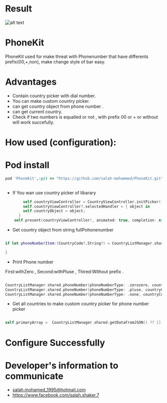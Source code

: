 # Result

![alt text](https://github.com/salah-mohammed/NavigationKit/blob/master/NavigationKitExample/example.gif)

# PhoneKit

PhoneKit used for make threat with Phonenumber that have differents prefix(00,+,non), make change style of bar easy.
# Advantages
* Contain country picker with dial number.
* You can make custom country picker.
* can get country object from phone number .
* can get current country.
* Check if two numbers is equalled or not , with prefix 00 or + or without will work succefully.

# How used (configuration): 
# Pod install
```ruby
pod 'PhoneKit',:git => "https://github.com/salah-mohammed/PhoneKit.git"
 
```
- If You wan use country picker of libarary 

```swift
        self.countryViewController = CountryViewController.initPicker();
        self.countryViewController?.selectedHandler = { object in
        self.countryObject = object;
      }
    self.present(countryViewController!, animated: true, completion: nil);
```
- Get country object from string fullPohonenumber

```swift

if let phoneNumberItem:(CountryCode?,String?) = CountryListManager.shared.phoneNumber(fullPhoneNumber:"+966597105861"){

}

 ```
 
- Print Phone number 

First:withZero , Second:withPluse , Thired:Without prefix .
 
 ```swift

CountryListManager.shared.phoneNumber(phoneNumberType: .zerozero, countryCode: countryObject, phoneNumber: self.txtPhoneNumber.text)
CountryListManager.shared.phoneNumber(phoneNumberType: .pluse, countryCode: countryObject, phoneNumber: self.txtPhoneNumber.text);
CountryListManager.shared.phoneNumber(phoneNumberType: .none, countryCode: countryObject, phoneNumber: self.txtPhoneNumber.text);
```
- Get all countries to make custom country picker for phone number picker

 ```swift

self.primaryArray =  CountryListManager.shared.getDataFromJSON() ?? []

 ```
# Configure Successfully

# Developer's information to communicate

- salah.mohamed_1995@hotmail.com
- https://www.facebook.com/salah.shaker.7
